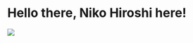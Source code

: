 <h1>Hello there, Niko Hiroshi here!</h1>
<img src="https://adala-news.fr/wp-content/uploads/2020/02/Yurucamp-anime-image-008.png">

<!--
**NikoHiroshi/NikoHiroshi** is a ✨ _special_ ✨ repository because its `README.md` (this file) appears on your GitHub profile.

Here are some ideas to get you started:

- 🔭 I’m currently working on ...
- 🌱 I’m currently learning ...
- 👯 I’m looking to collaborate on ...
- 🤔 I’m looking for help with ...
- 💬 Ask me about ...
- 📫 How to reach me: ...
- 😄 Pronouns: ...
- ⚡ Fun fact: ...
-->
